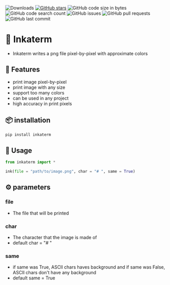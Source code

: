 ![Downloads](https://static.pepy.tech/personalized-badge/inkaterm?period=total&units=international_system&left_color=grey&right_color=blue&left_text=Downloads) [![GitHub stars](https://img.shields.io/github/stars/Redstar1228/Inkaterm?style=social)](https://github.com/Redstar1228/Inkaterm) ![GitHub code size in bytes](https://img.shields.io/github/languages/code-size/Redstar1228/Inkaterm) ![GitHub code search count](https://img.shields.io/github/search?query=Inkaterm) ![GitHub issues](https://img.shields.io/github/issues/Redstar1228/Inkaterm) ![GitHub pull requests](https://img.shields.io/github/issues-pr/Redstar1228/Inkaterm) ![GitHub last commit](https://img.shields.io/github/last-commit/Redstar1228/Inkaterm)

# 🔏 Inkaterm
+ Inkaterm writes a png file pixel-by-pixel with approximate colors
## 🎨 Features
+ print image pixel-by-pixel
+ print image with any size
+ support too many colors
+ can be used in any project
+ high accuracy in print pixels
## 📦 installation
```Bash
pip install inkaterm
```
## 🚀 Usage
```Python
from inkaterm import *

ink(file = "path/to/image.png", char = "# ", same = True)
```
## ⚙️ parameters
### file
+ The file that will be printed
### char
+ The character that the image is made of
+ default char = "# "
### same
+ if same was True, ASCII chars haves background and if same was False, ASCII chars don't have any background
+ default same = True
